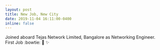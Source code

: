 ```yaml
---
layout: post
title: New Job, New City
date: 2019-11-04 16:11:00-0400
inline: false
---
```


Joined aboard Tejas Network Limited, Bangalore as Networking Engineer. First Job :bowtie: :tada: :sparkles:
